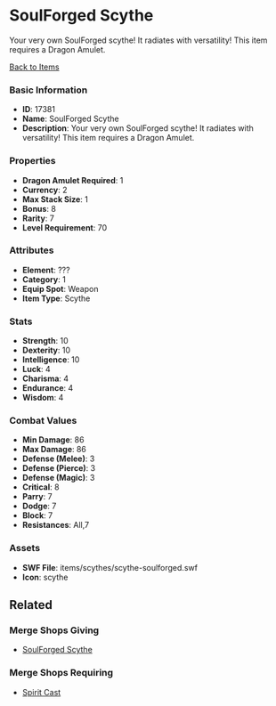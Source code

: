 # SoulForged Scythe

Your very own SoulForged scythe! It radiates with versatility!
This item requires a Dragon Amulet.

[Back to Items](../items.md)

### Basic Information

- **ID**: 17381
- **Name**: SoulForged Scythe
- **Description**: Your very own SoulForged scythe! It radiates with versatility!
This item requires a Dragon Amulet.

### Properties

- **Dragon Amulet Required**: 1
- **Currency**: 2
- **Max Stack Size**: 1
- **Bonus**: 8
- **Rarity**: 7
- **Level Requirement**: 70

### Attributes

- **Element**: ???
- **Category**: 1
- **Equip Spot**: Weapon
- **Item Type**: Scythe

### Stats

- **Strength**: 10
- **Dexterity**: 10
- **Intelligence**: 10
- **Luck**: 4
- **Charisma**: 4
- **Endurance**: 4
- **Wisdom**: 4

### Combat Values

- **Min Damage**: 86
- **Max Damage**: 86
- **Defense (Melee)**: 3
- **Defense (Pierce)**: 3
- **Defense (Magic)**: 3
- **Critical**: 8
- **Parry**: 7
- **Dodge**: 7
- **Block**: 7
- **Resistances**: All,7

### Assets

- **SWF File**: items/scythes/scythe-soulforged.swf
- **Icon**: scythe

## Related

### Merge Shops Giving

- [SoulForged Scythe](../merge-shops/269-soulforged-scythe.md)

### Merge Shops Requiring

- [Spirit Cast](../merge-shops/274-spirit-cast.md)

